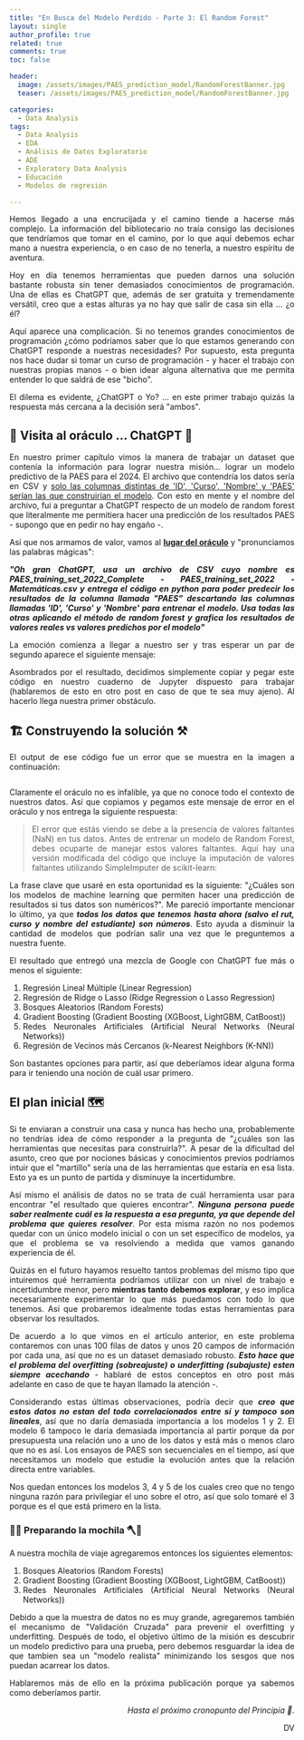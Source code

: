 ```yaml
---
title: "En Busca del Modelo Perdido - Parte 3: El Random Forest"
layout: single
author_profile: true
related: true
comments: true
toc: false

header:
  image: /assets/images/PAES_prediction_model/RandomForestBanner.jpg
  teaser: /assets/images/PAES_prediction_model/RandomForestBanner.jpg

categories:
  - Data Analysis
tags:
  - Data Analysis
  - EDA
  - Análisis de Datos Exploratorio
  - ADE
  - Exploratory Data Analysis
  - Educación
  - Modelos de regresión

---
```



<div align="justify" markdown="1">
Hemos llegado a una encrucijada y el camino tiende a hacerse más complejo. La información del bibliotecario no traía consigo las decisiones que tendríamos que tomar en el camino, por lo que aquí debemos echar mano a nuestra experiencia, o en caso de no tenerla, a nuestro espíritu de aventura. 

Hoy en día tenemos herramientas que pueden darnos una solución bastante robusta sin tener demasiados conocimientos de programación. Una de ellas es ChatGPT que, además de ser gratuita y tremendamente versátil, creo que a estas alturas ya no hay que salir de casa sin ella ... ¿o él?

Aquí aparece una complicación. Si no tenemos grandes conocimientos de programación ¿cómo podríamos saber que lo que estamos generando con ChatGPT responde a nuestras necesidades? Por supuesto, esta pregunta nos hace dudar si tomar un curso de programación  - y hacer el trabajo con nuestras propias manos - o bien idear alguna alternativa que me permita entender lo que saldrá de ese "bicho".

El dilema es evidente, ¿ChatGPT o Yo? ... en este primer trabajo quizás la respuesta más cercana a la decisión será "ambos". 

## 🔮 Visita al oráculo  ... ChatGPT 🤖

En nuestro primer capítulo vimos la manera de trabajar un dataset que contenía la información para lograr nuestra misión... lograr un modelo predictivo de la PAES para el 2024. El archivo que contendría los datos sería en CSV y <ins>solo las columnas distintas de 'ID', 'Curso', 'Nombre' y 'PAES' serían las que construirían el modelo</ins>. Con esto en mente y el nombre del archivo, fui a preguntar a ChatGPT respecto de un modelo de random forest que literalmente me permitiera hacer una predicción de los resultados PAES - supongo que en pedir no hay engaño -.

Así que nos armamos de valor, vamos al **[lugar del oráculo](chat.openai.com)** y "pronunciamos las palabras mágicas":

***"Oh gran ChatGPT, usa un archivo de CSV cuyo nombre es PAES_training_set_2022_Complete - PAES_training_set_2022 - Matemáticas.csv y entrega el código en python para poder predecir los resultados de la columna llamada "PAES" descartando las columnas llamadas 'ID', 'Curso' y 'Nombre' para entrenar el modelo. Usa todas las otras aplicando el método de random forest y grafica los resultados de valores reales vs valores predichos por el modelo"***

La emoción comienza a llegar a nuestro ser y tras esperar un par de segundo aparece el siguiente mensaje:

<script src="https://gist.github.com/daniavm/ebc450d85ec0a021d6c604096e1c2a77.js"></script>


Asombrados por el resultado, decidimos simplemente copiar y pegar este código en nuestro cuaderno de Jupyter dispuesto para trabajar (hablaremos de esto en otro post en caso de que te sea muy ajeno). Al hacerlo llega nuestra primer obstáculo.

## 🏗️ Construyendo la solución ⚒️

El output de ese código fue un error que se muestra en la imagen a continuación:


<img src="{{https://daniavm.github.io}}{{ site.baseurl }}/assets/images/PAES_prediction_model/error1_cap3_chatGTP.png" alt="">


Claramente el oráculo no es infalible, ya que no conoce todo el contexto de nuestros datos. Así que copiamos y pegamos este mensaje de error en el oráculo y nos entrega la siguiente respuesta:

> El error que estás viendo se debe a la presencia de valores faltantes (NaN) en tus datos. Antes de entrenar un modelo de Random Forest, debes ocuparte de manejar estos valores faltantes. Aquí hay una versión modificada del código que incluye la imputación de valores faltantes utilizando SimpleImputer de scikit-learn:

<script src="https://gist.github.com/daniavm/2c0fd0da477f1e7129330282294a7d5d.js"></script>



La frase clave que usaré en esta oportunidad es la siguiente: "¿Cuáles son los modelos de machine learning que permiten hacer una predicción de resultados si tus datos son numéricos?". Me pareció importante mencionar lo último, ya que ***todos los datos que tenemos hasta ahora (salvo el rut, curso y nombre del estudiante) son números***. Esto ayuda a disminuir la cantidad de modelos que podrían salir una vez que le preguntemos a nuestra fuente.

El resultado que entregó una mezcla de Google con ChatGPT fue más o menos el siguiente:

1. Regresión Lineal Múltiple (Linear Regression)
2. Regresión de Ridge o Lasso (Ridge Regression o Lasso Regression)
3. Bosques Aleatorios (Random Forests)
4. Gradient Boosting (Gradient Boosting (XGBoost, LightGBM, CatBoost))
5. Redes Neuronales Artificiales (Artificial Neural Networks (Neural Networks))
6. Regresión de Vecinos más Cercanos (k-Nearest Neighbors (K-NN))

Son bastantes opciones para partir, así que deberíamos idear alguna forma para ir teniendo una noción de cuál usar primero. 

## El plan inicial 🗺️

Si te enviaran a construir una casa y nunca has hecho una, probablemente no tendrías idea de cómo responder a la pregunta de "¿cuáles son las herramientas que necesitas para construirla?". A pesar de la dificultad del asunto, creo que por nociones básicas y conocimientos previos podríamos intuir que el "martillo" sería una de las herramientas que estaría en esa lista. Esto ya es un punto de partida y disminuye la incertidumbre.

Así mismo el análisis de datos no se trata de cuál herramienta usar para encontrar "el resultado que quieres encontrar". ***Ninguna persona puede saber realmente cuál es la respuesta a esa pregunta, ya que depende del problema que quieres resolver***. Por esta misma razón no nos podemos quedar con un único modelo inicial o con un set específico de modelos, ya que el problema se va resolviendo a medida que vamos ganando experiencia de él. 

Quizás en el futuro hayamos resuelto tantos problemas del mismo tipo que intuiremos qué herramienta podríamos utilizar con un nivel de trabajo e incertidumbre menor, pero **mientras tanto debemos explorar**, y eso implica necesariamente experimentar lo que más puedamos con todo lo que tenemos. Así que probaremos idealmente todas estas herramientas para observar los resultados.

De acuerdo a lo que vimos en el artículo anterior, en este problema contaremos con unas 100 filas de datos y unos 20 campos de información por cada una, así que no es un dataset demasiado robusto. ***Esto hace que el problema del overfitting (sobreajuste) o underfitting (subajuste) esten siempre acechando*** - hablaré de estos conceptos en otro post más adelante en caso de que te hayan llamado la atención -. 

Considerando estas últimas observaciones, podría decir que ***creo que estos datos no estan del todo correlacionados entre sí y tampoco son lineales***, así que no daría demasiada importancia a los modelos 1 y 2. El modelo 6 tampoco le daría demasiada importancia al partir porque da por presupuesta una relación uno a uno de los datos y está más o menos claro que no es así. Los ensayos de PAES son secuenciales en el tiempo, así que necesitamos un modelo que estudie la evolución antes que la relación directa entre variables.

Nos quedan entonces los modelos 3, 4 y 5 de los cuales creo que no tengo ninguna razón para privilegiar el uno sobre el otro, así que solo tomaré el 3 porque es el que está primero en la lista.


### 🎒🔨 Preparando la mochila 🪓🎒

A nuestra mochila de viaje agregaremos entonces los siguientes elementos:

1. Bosques Aleatorios (Random Forests)
2. Gradient Boosting (Gradient Boosting (XGBoost, LightGBM, CatBoost))
3. Redes Neuronales Artificiales (Artificial Neural Networks (Neural Networks))

Debido a que la muestra de datos no es muy grande, agregaremos también el mecanismo de "Validación Cruzada" para prevenir el overfitting y underfitting. Después de todo, el objetivo último de la misión es descubrir un modelo predictivo para una prueba, pero debemos resguardar la idea de que tambien sea un "modelo realista" minimizando los sesgos que nos puedan acarrear los datos.

Hablaremos más de ello en la próxima publicación porque ya sabemos como deberíamos partir.


<div align="right" markdown="1">

_Hasta el próximo cronopunto del Principia 🥚._

DV

</div>


</div>




